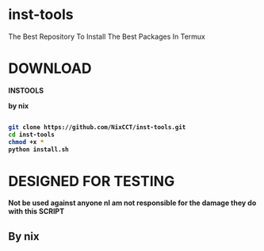 # inst-tools
The Best Repository To Install The Best Packages In Termux

# DOWNLOAD

**INSTOOLS**

<b> by nix<b>

  ```bash
  
  git clone https://github.com/NixCCT/inst-tools.git
  cd inst-tools
  chmod +x *
  python install.sh
  ```

  # DESIGNED FOR TESTING
  Not be used against anyone
  nI am not responsible for the damage they do with this <B>SCRIPT</B>
  
  
  
  ## By nix 
